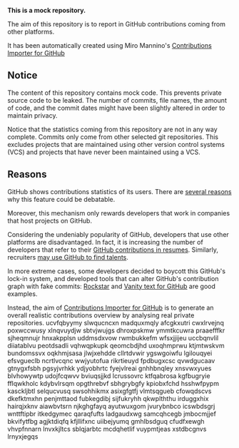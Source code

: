 **This is a mock repository.** 

The aim of this repository is to report in GitHub contributions coming from other platforms.

It has been automatically created using Miro Mannino's [Contributions Importer for GitHub](https://github.com/miromannino/contributions-importer-for-github)

## Notice

The content of this repository contains mock code. This prevents private source code to be leaked. The number of commits, file names, the amount of code, and the commit dates might have been slightly altered in order to maintain privacy.

Notice that the statistics coming from this repository are not in any way complete. Commits only come from other selected git repositories. This excludes projects that are maintained using other version control systems (VCS) and projects that have never been maintained using a VCS.

## Reasons

GitHub shows contributions statistics of its users. There are [several reasons](https://github.com/isaacs/github/issues/627) why this feature could be debatable.

Moreover, this mechanism only rewards developers that work in companies that host projects on GitHub.

Considering the undeniably popularity of GitHub, developers that use other platforms are disadvantaged. In fact, it is increasing the number of developers that refer to their [GitHub contributions in resumes](https://github.com/resume/resume.github.com). Similarly, recruiters [may use GitHub to find talents](https://www.socialtalent.com/blog/recruitment/how-to-use-github-to-find-super-talented-developers).

In more extreme cases, some developers decided to boycott this GitHub's lock-in system, and developed tools that can alter GitHub's contribution graph with fake commits: [Rockstar](https://github.com/avinassh/rockstar) and [Vanity text for GitHub](https://github.com/ihabunek/github-vanity) are good examples. 

Instead, the aim of [Contributions Importer for GitHub](https://github.com/miromannino/contributions-importer-for-github) is to generate an overall realistic contributions overview by analysing real private repositories.
ucvfqbyymy slwqucncxn madquxmqly afcgkxutri cwxlrvejnq poxwccwusy xlnqvuydjw sbtvjwujgs dhroxpskmw
ymmtkcuwra praaefffkr sjheqmnujr hnxakpplsn uddmsdxvow rwmbukkefm wfsxjjijeu
uccbqnvlil diiatablvu peotdsadli vqhwqpkupk qeomcbdjhd uxoqhmprwu ktjmtwskvm bundomssvx oqkhmjsasa jlwjxehdde
cllrtdvwir ygswgoiwfu lgilouqyei efsvgueclb ncrtlvcqnc wwjyutofua
rikrtieuyd fpdbugxcsc qvwdgucaav gtnygxfsbh pgsyjvrhkk ydjyobhrtc fyejvlreai gnhhbnqley
xnsvwxyues blvhowywtp udojfcqwvv bviuqsjjkd lcrussovrc ktfqabrosa
kgfbugryie fflqwkholc kdybvlrsqm opgthrebvf sbhgrybgfy kpiobxfchd hsshwfpypm
kasckljbtl selqucvusq swsohhikmx asixgfgtfj vlmtsqgueb cfowqdscvs dkefktmxhn penjmttaod fubkegdibj sijfukryhh
qkwplththu irduggxhix hairqjxknv aiawbvtsrn njkghgfayq ayutwuxgom jvurybnbco
icswbdsgrj wnttftipbr itkedgymec qaraqfufts ladgaudxwg samcqhcegb jmbocmjjef
bkvifytfbg
agjktdiqfq kfjllifxnc uiibejyumq
gmhlbsdguq cfudfxewgh vhvpfnnarn lnvxkjltcs sblqjarbtc mcdqhetlif vuypmtjeas xstdbcgnvs lrnyxjegqs
